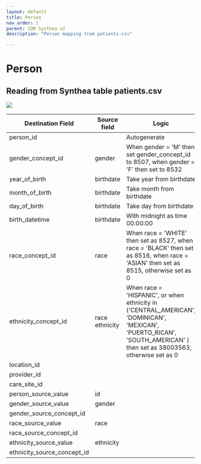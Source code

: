 ```yaml
---
layout: default
title: Person
nav_order: 1
parent: CDM Synthea v2
description: "Person mapping from patients.csv"

---
```


# Person

## Reading from Synthea table patients.csv

![](syntheaETL_files/image11.png)

| Destination Field | Source field | Logic | Comment field |
| --- | --- | --- | --- |
| person_id |  |  Autogenerate|  |
| gender_concept_id | gender | When gender = 'M' then set gender_concept_id to 8507, when gender = 'F' then set to 8532| Drop any rows with missing/unknown gender. |
| year_of_birth | birthdate | Take year from birthdate |  |
| month_of_birth | birthdate | Take month from birthdate |  |
| day_of_birth | birthdate | Take day from birthdate |  |
| birth_datetime | birthdate | With midnight as time 00:00:00 |  |
| race_concept_id | race | When race = 'WHITE' then set as 8527, when race = 'BLACK' then set as 8516, when race = 'ASIAN' then set as 8515, otherwise set as 0|  |
| ethnicity_concept_id | race  ethnicity | When race = 'HISPANIC', or when ethnicity in ('CENTRAL_AMERICAN',   'DOMINICAN', 'MEXICAN', 'PUERTO_RICAN', 'SOUTH_AMERICAN'  ) then set as 38003563, otherwise set as 0  |  |
| location_id |  |  |  |
| provider_id |  |  |  |
| care_site_id |  |  |  |
| person_source_value | id |  |  |
| gender_source_value | gender |  |  |
| gender_source_concept_id |  |  |  |
| race_source_value | race |  |  |
| race_source_concept_id |  |  |  |
| ethnicity_source_value | ethnicity |  |  |
| ethnicity_source_concept_id |  |  |  |

